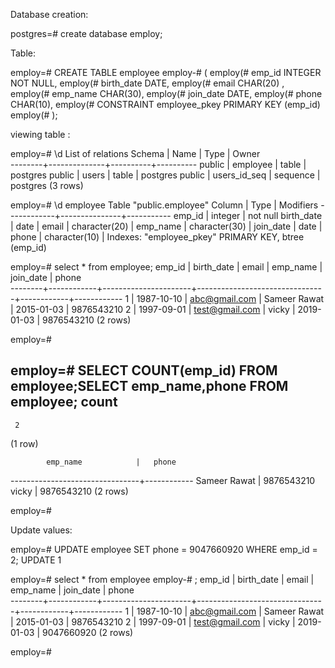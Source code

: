Database creation:

postgres=# create database employ;

Table:

employ=# CREATE TABLE employee
employ-# (
employ(#    emp_id INTEGER NOT NULL,
employ(#    birth_date DATE,
employ(#    email CHAR(20) ,    
employ(#    emp_name CHAR(30),
employ(#    join_date DATE,
employ(#    phone CHAR(10),
employ(#    CONSTRAINT employee_pkey PRIMARY KEY (emp_id)
employ(# );

viewing table :

employ=# \d
              List of relations
 Schema |     Name     |   Type   |  Owner   
--------+--------------+----------+----------
 public | employee     | table    | postgres
 public | users        | table    | postgres
 public | users_id_seq | sequence | postgres
(3 rows)


employ=# \d employee
        Table "public.employee"
   Column   |     Type      | Modifiers 
------------+---------------+-----------
 emp_id     | integer       | not null
 birth_date | date          | 
 email      | character(20) | 
 emp_name   | character(30) | 
 join_date  | date          | 
 phone      | character(10) | 
Indexes:
    "employee_pkey" PRIMARY KEY, btree (emp_id)


employ=# select * from employee;
 emp_id | birth_date |        email         |            emp_name            | join_date  |   phone    
--------+------------+----------------------+--------------------------------+------------+------------
      1 | 1987-10-10 | abc@gmail.com        | Sameer Rawat                   | 2015-01-03 | 9876543210
      2 | 1997-09-01 | test@gmail.com       | vicky                          | 2019-01-03 | 9876543210
(2 rows)

employ=#

employ=# SELECT COUNT(emp_id) FROM employee;SELECT emp_name,phone FROM employee;
 count 
-------
     2
(1 row)

            emp_name            |   phone    
--------------------------------+------------
 Sameer Rawat                   | 9876543210
 vicky                          | 9876543210
(2 rows)

employ=# 


Update values:

employ=# UPDATE employee SET phone = 9047660920 WHERE emp_id = 2;
UPDATE 1

employ=# select * from employee 
employ-# ;
 emp_id | birth_date |        email         |            emp_name            | join_date  |   phone    
--------+------------+----------------------+--------------------------------+------------+------------
      1 | 1987-10-10 | abc@gmail.com        | Sameer Rawat                   | 2015-01-03 | 9876543210
      2 | 1997-09-01 | test@gmail.com       | vicky                          | 2019-01-03 | 9047660920
(2 rows)

employ=# 

